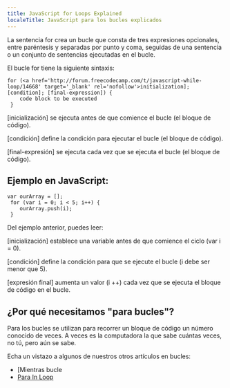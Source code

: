```yaml
---
title: JavaScript for Loops Explained
localeTitle: JavaScript para los bucles explicados
---
```

La sentencia for crea un bucle que consta de tres expresiones opcionales, entre paréntesis y separadas por punto y coma, seguidas de una sentencia o un conjunto de sentencias ejecutadas en el bucle.

El bucle for tiene la siguiente sintaxis:
```
for (<a href='http://forum.freecodecamp.com/t/javascript-while-loop/14668' target='_blank' rel='nofollow'>initialization]; [condition]; [final-expression]) { 
    code block to be executed 
 } 
```

\[inicialización\] se ejecuta antes de que comience el bucle (el bloque de código).

\[condición\] define la condición para ejecutar el bucle (el bloque de código).

\[final-expresión\] se ejecuta cada vez que se ejecuta el bucle (el bloque de código).

## Ejemplo en JavaScript:
```
var ourArray = []; 
 for (var i = 0; i < 5; i++) { 
    ourArray.push(i); 
 } 
```

Del ejemplo anterior, puedes leer:

\[inicialización\] establece una variable antes de que comience el ciclo (var i = 0).

\[condición\] define la condición para que se ejecute el bucle (i debe ser menor que 5).

\[expresión final\] aumenta un valor (i ++) cada vez que se ejecuta el bloque de código en el bucle.

## ¿Por qué necesitamos "para bucles"?

Para los bucles se utilizan para recorrer un bloque de código un número conocido de veces. A veces es la computadora la que sabe cuántas veces, no tú, pero aún se sabe.

Echa un vistazo a algunos de nuestros otros artículos en bucles:

*   \[Mientras bucle
*   [Para In Loop](http://forum.freecodecamp.com/t/javascript-for-in-loop/14665)